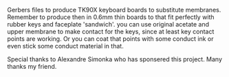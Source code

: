 Gerbers files to produce TK90X keyboard boards to substitute membranes.
Remember to produce then in 0.6mm thin boards to that fit perfectly with rubber keys and faceplate 'sandwich'.
you can use original acetate and upper membrane to make contact for the keys, since at least key contact points
are working. Or you can coat that points with some conduct ink or even stick some conduct material in that.


Special thanks to Alexandre Simonka who has sponsered this project. Many thanks my friend.

